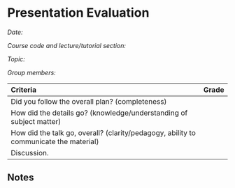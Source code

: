 # Presentation Evaluation

<!-- ---- -->

*Date:*

*Course code and lecture/tutorial section:*

*Topic:*

*Group members:*

<!-- &nbsp; -->

<!-- ## Rubric -->

| Criteria | Grade |
|:---|---|
|Did you follow the overall plan? (completeness)| |
|How did the details go? (knowledge/understanding of subject matter) | |
|How did the talk go, overall? (clarity/pedagogy, ability to communicate the material)| | 
|Discussion. ||
<!-- 1. Did you follow the overall plan? (completeness) **?/1**
1. How did the details go? (knowledge/understanding of subject matter) **?/1**
1. How did the talk go, overall? (clarity/pedagogy, ability to communicate the material) **?/1**
1. Discussion. **?/1** -->

## Notes
 
<!-- ---- -->

<!-- (22:04) Closed is not an attribute of a transformation.

(22:05) Inclusion of Budinich-Trautman spinorial clock. Excellent. -->

<!-- ## References

Looking for further inspiration? Here's mine
- [Dror Bar-Natan's (Anonymous) Lecture Evaluation Form](http://www.math.toronto.edu/~drorbn/Misc/LectureEvaluations/LectureEvaluationForm.pdf) 
- [Marco Gualtieri's MAT477 Evaluation](http://www.math.toronto.edu/mgualt/courses/18-477/) -->